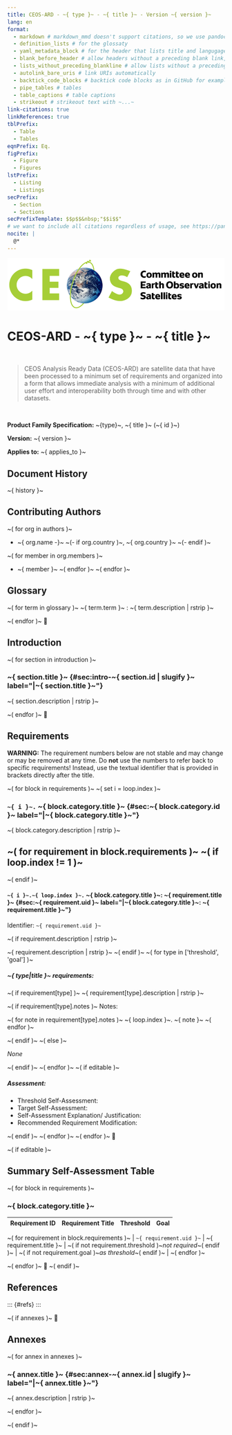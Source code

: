 ```yaml
---
title: CEOS-ARD - ~{ type }~ - ~{ title }~ - Version ~{ version }~
lang: en
format:
  - markdown # markdown_mmd doesn't support citations, so we use pandoc's markdown and add extentions
  - definition_lists # for the glossaty
  - yaml_metadata_block # for the header that lists title and langugage in markdown
  - blank_before_header # allow headers without a preceding blank link, often an issue with jinja
  - lists_without_preceding_blankline # allow lists without a preceding blank line, often done wrong by authors
  - autolink_bare_uris # link URIs automatically
  - backtick_code_blocks # backtick code blocks as in GitHub for example
  - pipe_tables # tables
  - table_captions # table captions
  - strikeout # strikeout text with ~...~
link-citations: true
linkReferences: true
tblPrefix:
  - Table
  - Tables
eqnPrefix: Eq.
figPrefix:
  - Figure
  - Figures
lstPrefix:
  - Listing
  - Listings
secPrefix:
  - Section
  - Sections
secPrefixTemplate: $$p$$&nbsp;"$$i$$"
# we want to include all citations regardless of usage, see https://pandoc.org/chunkedhtml-demo/9.6-including-uncited-items-in-the-bibliography.html
nocite: |
  @*
---
```


![](assets/CEOS_logo_colour_black_text_right.png)

# CEOS-ARD - ~{ type }~ - ~{ title }~

&nbsp;

> CEOS Analysis Ready Data (CEOS-ARD) are satellite data that have been processed to a minimum set of requirements and organized into a form that allows immediate analysis with a minimum of additional user effort and interoperability both through time and with other datasets.

&nbsp;

**Product Family Specification:**
~{type}~, ~{ title }~ (~{ id }~)

**Version:**
~{ version }~

**Applies to:**
~{ applies_to }~

&#12;

## Document History

~{ history }~

## Contributing Authors

~( for org in authors )~
- ~{ org.name -}~ ~(- if org.country )~, ~{ org.country }~ ~(- endif )~

~(   for member in org.members )~
  - ~{ member }~
~(   endfor )~
~( endfor )~

&#12;

## Glossary

~( for term in glossary )~
~{ term.term }~
:   ~{ term.description | rstrip }~

~( endfor )~
&#12;

## Introduction

~( for section in introduction )~
### ~{ section.title }~ {#sec:intro-~{ section.id | slugify }~ label="|~{ section.title }~"}

~{ section.description | rstrip }~

~( endfor )~
&#12;

## Requirements

**WARNING:** The requirement numbers below are not stable and may change or may be removed at any time.
Do **not** use the numbers to refer back to specific requirements!
Instead, use the textual identifier that is provided in brackets directly after the title.

<!-- todo: remove requirement numbers -->

~( for block in requirements )~
~( set i = loop.index )~
### `~{ i }~.` ~{ block.category.title }~ {#sec:~{ block.category.id }~ label="|~{ block.category.title }~"}

~{ block.category.description | rstrip }~

~(   for requirement in block.requirements )~
~(     if loop.index != 1 )~
---
~(     endif )~

#### `~{ i }~.~{ loop.index }~.` ~{ block.category.title }~: ~{ requirement.title }~ {#sec:~{ requirement.uid }~ label="|~{ block.category.title }~: ~{ requirement.title }~"}

Identifier: `~{ requirement.uid }~`

~(     if requirement.description | rstrip )~

~{ requirement.description | rstrip }~
~(     endif )~
~(     for type in ['threshold', 'goal'] )~

##### ~{ type|title }~ requirements:

~(       if requirement[type] )~
~{ requirement[type].description | rstrip }~

~(         if requirement[type].notes )~
Notes:

~(           for note in requirement[type].notes )~
~{ loop.index }~. ~{ note }~
~(           endfor )~

~(         endif )~
~(       else )~

*None*

~(       endif )~
~(     endfor )~
~(     if editable )~
##### Assessment:

- Threshold Self-Assessment:
- Target Self-Assessment:
- Self-Assessment Explanation/ Justification:
- Recommended Requirement Modification:

~(     endif )~
~(   endfor )~
~( endfor )~
&#12;

~( if editable )~
## Summary Self-Assessment Table

~( for block in requirements )~
### ~{ block.category.title }~

| Requirement ID | Requirement Title | Threshold | Goal |
| -------------- | ----------------- | :-------: | :--: |
~(   for requirement in block.requirements )~
| `~{ requirement.uid }~` | ~{ requirement.title }~ | ~( if not requirement.threshold )~_not required_~( endif )~ | ~( if not requirement.goal )~_as threshold_~( endif )~ |
~(   endfor )~

~( endfor )~
&#12;
~( endif )~

## References

::: {#refs}
:::

~( if annexes )~
&#12;

## Annexes

~(   for annex in annexes )~
### ~{ annex.title }~ {#sec:annex-~{ annex.id | slugify }~ label="|~{ annex.title }~"}

~{ annex.description | rstrip }~

~(   endfor )~

~( endif )~
